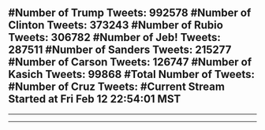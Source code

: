 #Number of Trump Tweets: 992578
#Number of Clinton Tweets: 373243
#Number of Rubio Tweets: 306782
#Number of Jeb! Tweets: 287511
#Number of Sanders Tweets: 215277
#Number of Carson Tweets: 126747
#Number of Kasich Tweets: 99868
#Total Number of Tweets:  
#Number of Cruz Tweets: 
#Current Stream Started at Fri Feb 12 22:54:01 MST
---
---
---
